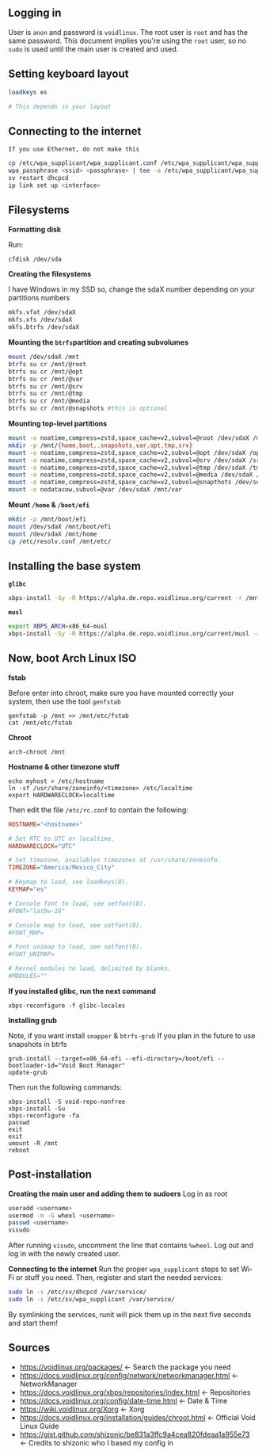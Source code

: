## Logging in
User is `anon` and password is `voidlinux`.
The root user is `root` and has the same password.
This document implies you're using the `root` user, so no `sudo` is used until the main user is created and used.

## Setting keyboard layout
```sh
loadkeys es 

# This depends in your layout
```

## Connecting to the internet

```If you use Ethernet, do not make this```

```sh
cp /etc/wpa_supplicant/wpa_supplicant.conf /etc/wpa_supplicant/wpa_supplicant-<interface>.conf
wpa_passphrase <ssid> <passphrase> | tee -a /etc/wpa_supplicant/wpa_supplicant-<interface>.conf
sv restart dhcpcd
ip link set up <interface>
```
## Filesystems

**Formatting disk**

Run:
```sh
cfdisk /dev/sda
```

**Creating the filesystems**

I have Windows in my SSD so, change the sdaX number depending on your partitions numbers

```sh
mkfs.vfat /dev/sdaX
mkfs.xfs /dev/sdaX
mkfs.btrfs /dev/sdaX
```

**Mounting the `btrfs`partition and creating subvolumes**
```sh
mount /dev/sdaX /mnt
btrfs su cr /mnt/@root
btrfs su cr /mnt/@opt
btrfs su cr /mnt/@var
btrfs su cr /mnt/@srv
btrfs su cr /mnt/@tmp
btrfs su cr /mnt/@media
btrfs su cr /mnt/@snapshots #this is optional
```

**Mounting top-level partitions**
```sh
mount -o noatime,compress=zstd,space_cache=v2,subvol=@root /dev/sdaX /mnt
mkdir -p /mnt/{home,boot,.snapshots,var,opt,tmp,srv}
mount -o noatime,compress=zstd,space_cache=v2,subvol=@opt /dev/sdaX /opt
mount -o noatime,compress=zstd,space_cache=v2,subvol=@srv /dev/sdaX /srv
mount -o noatime,compress=zstd,space_cache=v2,subvol=@tmp /dev/sdaX /tmp
mount -o noatime,compress=zstd,space_cache=v2,subvol=@media /dev/sdaX /media
mount -o noatime,compress=zstd,space_cache=v2,subvol=@snapthots /dev/sdaX /.snapshots #optional
mount -o nodatacow,subvol=@var /dev/sdaX /mnt/var
```
**Mount `/home` & `/boot/efi`**
```sh
mkdir -p /mnt/boot/efi
mount /dev/sdaX /mnt/boot/efi
mount /dev/sdaX /mnt/home
cp /etc/resolv.conf /mnt/etc/
```

## Installing the base system

**`glibc`**
```sh
xbps-install -Sy -R https://alpha.de.repo.voidlinux.org/current -r /mnt base-system btrfs-progs xfsprogs zstd grub-x86_64-efi nano
```
**`musl`**
```sh
export XBPS_ARCH=x86_64-musl
xbps-install -Sy -R https://alpha.de.repo.voidlinux.org/current/musl -r /mnt base-system btrfs-progs xfs-progs zstd grub-x86_64-efi nano
```

## Now, boot Arch Linux ISO

**fstab**

Before enter into chroot, make sure you have mounted correctly your system, then use the tool `genfstab`

```
genfstab -p /mnt >> /mnt/etc/fstab
cat /mnt/etc/fstab
```

**Chroot**
```
arch-chroot /mnt
```

**Hostname & other timezone stuff**

```
echo myhost > /etc/hostname
ln -sf /usr/share/zoneinfo/<timezone> /etc/localtime
export HARDWARECLOCK=localtime
```

Then edit the file `/etc/rc.conf` to contain the following:
```ini
HOSTNAME="<hostname>"

# Set RTC to UTC or localtime.
HARDWARECLOCK="UTC"

# Set timezone, availables timezones at /usr/share/zoneinfo.
TIMEZONE="America/Mexico_City"

# Keymap to load, see loadkeys(8).
KEYMAP="es"

# Console font to load, see setfont(8).
#FONT="lat9w-16"

# Console map to load, see setfont(8).
#FONT_MAP=

# Font unimap to load, see setfont(8).
#FONT_UNIMAP=

# Kernel modules to load, delimited by blanks.
#MODULES=""
```

**If you installed glibc, run the next command**
```
xbps-reconfigure -f glibc-locales
```
**Installing grub**

Note, if you want install `snapper` & `btrfs-grub` If you plan in the future to use snapshots in btrfs

```
grub-install --target=x86_64-efi --efi-directory=/boot/efi --bootloader-id="Void Boot Manager"
update-grub
```

Then run the following commands:
```
xbps-install -S void-repo-nonfree
xbps-install -Su
xbps-reconfigure -fa
passwd
exit
exit
umount -R /mnt
reboot
```

## Post-installation

**Creating the main user and adding them to sudoers**
Log in as root
```sh
useradd <username>
usermod -m -G wheel <username>
passwd <username>
visudo
```
After running `visudo`, uncomment the line that contains `%wheel`. Log out and log in with the newly created user.


**Connecting to the internet**
Run the proper `wpa_supplicant` steps to set Wi-Fi or stuff you need. Then, register and start the needed services:
```sh
sudo ln -s /etc/sv/dhcpcd /var/service/
sudo ln -s /etc/sv/wpa_supplicant /var/service/
```
By symlinking the services, runit will pick them up in the next five seconds and start them!

## Sources
- https://voidlinux.org/packages/ <- Search the package you need
- https://docs.voidlinux.org/config/network/networkmanager.html <- NetworkManager
- https://docs.voidlinux.org/xbps/repositories/index.html <- Repositories
- https://docs.voidlinux.org/config/date-time.html <- Date & Time
- https://wiki.voidlinux.org/Xorg <- Xorg
- https://docs.voidlinux.org/installation/guides/chroot.html <- Official Void Linux Guide
- https://gist.github.com/shizonic/be831a3ffc9a4cea820fdeaa1a955e73 <- Credits to shizonic who I based my config in